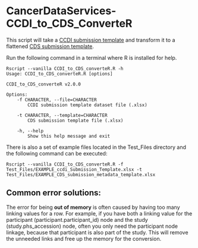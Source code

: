 # CancerDataServices-CCDI_to_CDS_ConverteR
This script will take a [CCDI submission template](https://github.com/CBIIT/ccdi-model/tree/main/metadata-manifest) and transform it to a flattened [CDS submission template](https://github.com/CBIIT/cds-model/tree/main/metadata-manifest).

Run the following command in a terminal where R is installed for help.
```
Rscript --vanilla CCDI_to_CDS_converteR.R -h
Usage: CCDI_to_CDS_converteR.R [options]

CCDI_to_CDS_converteR v2.0.0

Options:
	-f CHARACTER, --file=CHARACTER
		CCDI submission template dataset file (.xlsx)

	-t CHARACTER, --template=CHARACTER
		CDS submission template file (.xlsx)

	-h, --help
		Show this help message and exit
```

There is also a set of example files located in the Test_Files directory and the following command can be executed:
```
Rscript --vanilla CCDI_to_CDS_converteR.R -f Test_Files/EXAMPLE_ccdi_Submission_Template.xlsx -t Test_Files/EXAMPLE_CDS_submission_metadata_template.xlsx
```

## Common error solutions:

The error for being **out of memory** is often caused by having too many linking values for a row. For example, if you have both a linking value for the participant (participant.participant_id) node and the study (study.phs_accession) node, often you only need the participant node linkage, because that participant is also part of the study. This will remove the unneeded links and free up the memory for the conversion.
